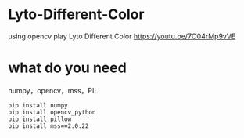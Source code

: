 # Lyto-Different-Color
using opencv play Lyto Different Color
https://youtu.be/7O04rMp9vVE

# what do you need
numpy，opencv，mss，PIL

    pip install numpy
    pip install opencv_python
    pip install pillow
    pip install mss==2.0.22
